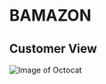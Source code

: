 # BAMAZON

## Customer View

![Image of Octocat](https://menelik7.github.io/Bamazon/images/github-128.png)
